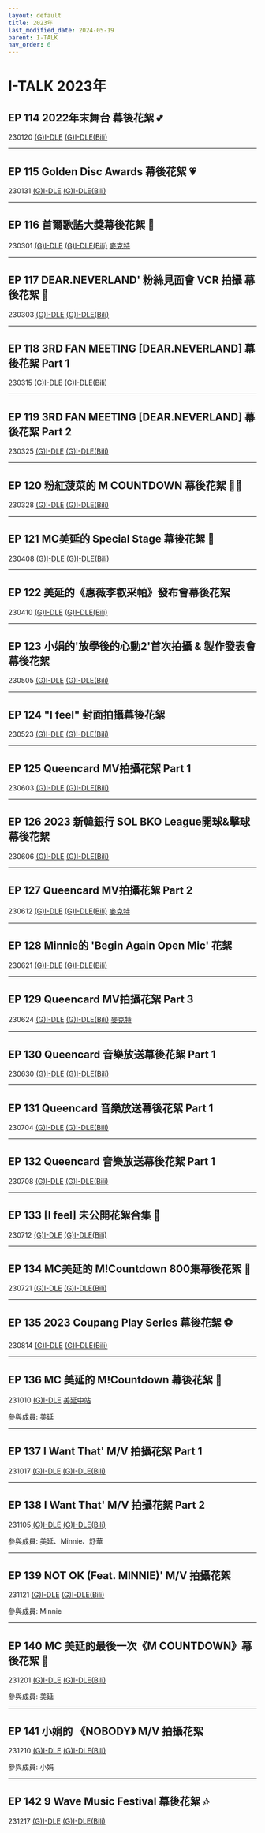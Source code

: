 ```yaml
---
layout: default
title: 2023年
last_modified_date: 2024-05-19
parent: I-TALK
nav_order: 6
---
```


# I-TALK 2023年

## EP 114 2022年末舞台 幕後花絮 💕

230120 [(G)I-DLE](https://www.youtube.com/watch?v=J9Xh4_zoWD0) [(G)I-DLE(Bili)](https://www.bilibili.com/video/BV1oM411475i)

---

## EP 115 Golden Disc Awards 幕後花絮 💗

230131 [(G)I-DLE](https://www.youtube.com/watch?v=RAKBokE7C-8) [(G)I-DLE(Bili)](https://www.bilibili.com/video/BV1gY411S7QZ)

---

## EP 116 首爾歌謠大獎幕後花絮 🌟

230301 [(G)I-DLE](https://www.youtube.com/watch?v=LEp7sPPCkII) [(G)I-DLE(Bili)](https://www.bilibili.com/video/BV1pX4y1X7gJ) [麥克特](https://www.bilibili.com/video/BV17M4y1o7TL)

---

## EP 117 DEAR.NEVERLAND' 粉絲見面會 VCR 拍攝 幕後花絮 💞

230303 [(G)I-DLE](https://www.youtube.com/watch?v=UZbO1ccNb84) [(G)I-DLE(Bili)](https://www.bilibili.com/video/BV1fY411z7oE)

---

## EP 118 3RD FAN MEETING [DEAR.NEVERLAND] 幕後花絮 Part 1

230315 [(G)I-DLE](https://www.youtube.com/watch?v=D4c-8wlkzpc) [(G)I-DLE(Bili)](https://www.bilibili.com/video/BV1Kc411E7ig)

---

## EP 119 3RD FAN MEETING [DEAR.NEVERLAND] 幕後花絮 Part 2

230325 [(G)I-DLE](https://www.youtube.com/watch?v=fngLL-2V5T8) [(G)I-DLE(Bili)](https://www.bilibili.com/video/BV1Yo4y1s7yF)

---

## EP 120 粉紅菠菜的 M COUNTDOWN 幕後花絮 💖💚

230328 [(G)I-DLE](https://www.youtube.com/watch?v=Qu71MoWLA3c) [(G)I-DLE(Bili)](https://www.bilibili.com/video/BV1bL411Q7Zd)

---

## EP 121 MC美延的 Special Stage 幕後花絮 🌸

230408 [(G)I-DLE](https://www.youtube.com/watch?v=Rq-sSDdMOxI) [(G)I-DLE(Bili)](https://www.bilibili.com/video/BV1Gm4y1B7Tm)

---

## EP 122 美延的《惠薇李叡采帕》發布會幕後花絮

230410 [(G)I-DLE](https://www.youtube.com/watch?v=pdkt_wXOtW0) [(G)I-DLE(Bili)](https://www.bilibili.com/video/BV1rk4y1Y7SU)

---

## EP 123 小娟的'放學後的心動2'首次拍攝 & 製作發表會幕後花絮

230505 [(G)I-DLE](https://www.youtube.com/watch?v=5a7RDNGdXnU) [(G)I-DLE(Bili)](https://www.bilibili.com/video/BV14L41187fR)

---

## EP 124 "I feel" 封面拍攝幕後花絮

230523 [(G)I-DLE](https://www.youtube.com/watch?v=IquoKcN-vU4) [(G)I-DLE(Bili)](https://www.bilibili.com/video/BV1am4y1t7TM)

---

## EP 125 Queencard MV拍攝花絮 Part 1

230603 [(G)I-DLE](https://www.youtube.com/watch?v=jgtYt_k5tYg) [(G)I-DLE(Bili)](https://www.bilibili.com/video/BV11V4y1U7VZ)

---

## EP 126 2023 新韓銀行 SOL BKO League開球&擊球幕後花絮

230606 [(G)I-DLE](https://www.youtube.com/watch?v=w0TQ51nnM5c) [(G)I-DLE(Bili)](https://www.bilibili.com/video/BV1Q14y1D7DT)

---

## EP 127 Queencard MV拍攝花絮 Part 2

230612 [(G)I-DLE](https://www.youtube.com/watch?v=4Btl-X89kBY) [(G)I-DLE(Bili)](https://www.bilibili.com/video/BV16h411T7os) [麥克特](https://www.bilibili.com/video/BV15u4y1o7f5)

---

## EP 128 Minnie的 'Begin Again Open Mic' 花絮

230621 [(G)I-DLE](https://www.youtube.com/watch?v=8JYjc2nSL48) [(G)I-DLE(Bili)](https://www.bilibili.com/video/BV1Wc411u73u)

---

## EP 129 Queencard MV拍攝花絮 Part 3

230624 [(G)I-DLE](https://www.youtube.com/watch?v=ckcVS1YWcr4) [(G)I-DLE(Bili)](https://www.bilibili.com/video/BV1rX4y1s7vw) [麥克特](https://www.bilibili.com/video/BV1XP411v7dr)

---

## EP 130 Queencard 音樂放送幕後花絮 Part 1

230630 [(G)I-DLE](https://www.youtube.com/watch?v=GzxxFZoHESU) [(G)I-DLE(Bili)](https://www.bilibili.com/video/BV1yz4y1J7Zr)

---

## EP 131 Queencard 音樂放送幕後花絮 Part 1

230704 [(G)I-DLE](https://www.youtube.com/watch?v=bMDNqCMAn6g) [(G)I-DLE(Bili)](https://www.bilibili.com/video/BV1tV411M7Cx)

---

## EP 132 Queencard 音樂放送幕後花絮 Part 1

230708 [(G)I-DLE](https://www.youtube.com/watch?v=2HYls6OJ4I8) [(G)I-DLE(Bili)](https://www.bilibili.com/video/BV1Rz4y1E7EU)

---

## EP 133 [I feel] 未公開花絮合集 💝

230712 [(G)I-DLE](https://www.youtube.com/watch?v=m5x85EObU1Q) [(G)I-DLE(Bili)](https://www.bilibili.com/video/BV1Rk4y1P7nH)

---

## EP 134 MC美延的 M!Countdown 800集幕後花絮 🥳

230721 [(G)I-DLE](https://www.youtube.com/watch?v=ISGec0pg5mk) [(G)I-DLE(Bili)](https://www.bilibili.com/video/BV1Zh4y117XG)

---

## EP 135 2023 Coupang Play Series 幕後花絮 ⚽

230814 [(G)I-DLE](https://www.youtube.com/watch?v=nzGA5nKMDRg) [(G)I-DLE(Bili)](https://www.bilibili.com/video/BV1vp4y1g7oN)

---

## EP 136 MC 美延的 M!Countdown 幕後花絮 👑

231010 [(G)I-DLE](https://www.youtube.com/watch?v=frYByt36Wj4) [美延中站](https://www.bilibili.com/video/BV1AN4y1C7ES)

參與成員: 美延

---

## EP 137 I Want That' M/V 拍攝花絮 Part 1

231017 [(G)I-DLE](https://www.youtube.com/watch?v=PnJBs44SpMo) [(G)I-DLE(Bili)](https://www.bilibili.com/video/BV15N4y1C717)

---

## EP 138 I Want That' M/V 拍攝花絮 Part 2

231105 [(G)I-DLE](https://www.youtube.com/watch?v=Ng021moIyt4) [(G)I-DLE(Bili)](https://www.bilibili.com/video/BV1Qg4y1R7aT)

參與成員: 美延、Minnie、舒華

---

## EP 139 NOT OK (Feat. MINNIE)' M/V 拍攝花絮

231121 [(G)I-DLE](https://www.youtube.com/watch?v=Ay4S4V2vYzs) [(G)I-DLE(Bili)](https://www.bilibili.com/video/BV1Rz4y1c7gy)

參與成員: Minnie

---

## EP 140 MC 美延的最後一次《M COUNTDOWN》幕後花絮 💚

231201 [(G)I-DLE](https://www.youtube.com/watch?v=OzlQzpstJQY) [(G)I-DLE(Bili)](https://www.bilibili.com/video/BV1y64y177Zz)

參與成員: 美延

---

## EP 141 小娟的 《NOBODY》 M/V 拍攝花絮

231210 [(G)I-DLE](https://www.youtube.com/watch?v=K2aDQ1r8-64) [(G)I-DLE(Bili)](https://www.bilibili.com/video/BV1Zh4y117XG)

參與成員: 小娟

---

## EP 142 9 Wave Music Festival 幕後花絮 🎶

231217 [(G)I-DLE](https://www.youtube.com/watch?v=j9Z3_7P1wsc) [(G)I-DLE(Bili)](https://www.bilibili.com/video/BV1pu4y1M7Xf)
